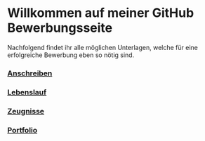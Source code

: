 # Willkommen auf meiner GitHub Bewerbungsseite

Nachfolgend findet ihr alle möglichen Unterlagen, welche für eine erfolgreiche Bewerbung eben so nötig sind.

### [Anschreiben](anschreiben.md)
### [Lebenslauf](Lebenslauf.pdf)
### [Zeugnisse](zeugnisse.pdf)
### [Portfolio](portfolio.md)
